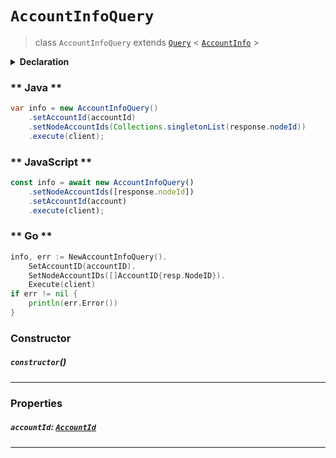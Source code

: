 # `AccountInfoQuery`

> class `AccountInfoQuery`
> extends [`Query`](reference/core/Query.md) <
> [`AccountInfo`](reference/cryptocurrency/AccountInfo.md) >

<details>
<summary><b>Declaration</b></summary>

```typescript
class AccountInfoQuery extends Query<AccountInfo> {
    constructor();

    /* property */ accountId: AccountId;
}
```

</details>

<!-- tabs:start -->

### ** Java **

```java
var info = new AccountInfoQuery()
    .setAccountId(accountId)
    .setNodeAccountIds(Collections.singletonList(response.nodeId))
    .execute(client);
```

### ** JavaScript **

```javascript
const info = await new AccountInfoQuery()
    .setNodeAccountIds([response.nodeId])
    .setAccountId(account)
    .execute(client);
```

### ** Go **

```go
info, err := NewAccountInfoQuery().
    SetAccountID(accountID).
    SetNodeAccountIDs([]AccountID{resp.NodeID}).
	Execute(client)
if err != nil {
    println(err.Error())
}
```

<!-- tabs:end -->

### Constructor

##### `constructor`()

---

### Properties

##### `accountId`: [`AccountId`](reference/cryptocurrency/AccountId.md)

---
